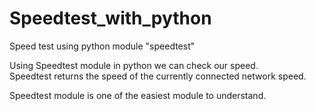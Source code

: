 # Speedtest_with_python
Speed test using python module "speedtest"  

Using Speedtest module in python we can check our speed.  
Speedtest returns the speed of the  currently connected network speed.  

Speedtest module is one of the easiest module to understand.  
